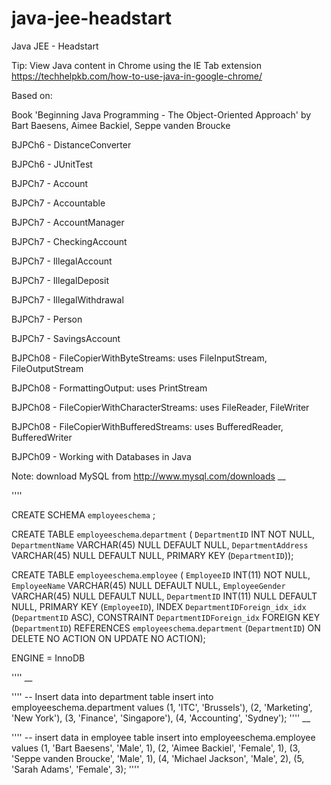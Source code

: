 # java-jee-headstart
Java JEE - Headstart


Tip: View Java content in Chrome using the IE Tab extension https://techhelpkb.com/how-to-use-java-in-google-chrome/

Based on:

Book 'Beginning Java Programming - The Object-Oriented Approach' by Bart Baesens, Aimee Backiel, Seppe vanden Broucke

BJPCh6 - DistanceConverter

BJPCh6 - JUnitTest

BJPCh7 - Account

BJPCh7 - Accountable

BJPCh7 - AccountManager

BJPCh7 - CheckingAccount

BJPCh7 - IllegalAccount

BJPCh7 - IllegalDeposit

BJPCh7 - IllegalWithdrawal

BJPCh7 - Person

BJPCh7 - SavingsAccount

BJPCh08 - FileCopierWithByteStreams: uses FileInputStream, FileOutputStream

BJPCh08 - FormattingOutput: uses PrintStream

BJPCh08 - FileCopierWithCharacterStreams: uses FileReader, FileWriter

BJPCh08 - FileCopierWithBufferedStreams: uses BufferedReader, BufferedWriter

BJPCh09 - Working with Databases in Java

Note: download MySQL from http://www.mysql.com/downloads
__

''''

CREATE SCHEMA `employeeschema` ;

CREATE TABLE `employeeschema`.`department` (
  `DepartmentID` INT NOT NULL,
  `DepartmentName` VARCHAR(45) NULL DEFAULT NULL,
  `DepartmentAddress` VARCHAR(45) NULL DEFAULT NULL,
  PRIMARY KEY (`DepartmentID`));

CREATE TABLE `employeeschema`.`employee` (
  `EmployeeID` INT(11) NOT NULL,
  `EmployeeName` VARCHAR(45) NULL DEFAULT NULL,
  `EmployeeGender` VARCHAR(45) NULL DEFAULT NULL,
  `DepartmentID` INT(11) NULL DEFAULT NULL,
  PRIMARY KEY (`EmployeeID`),
  INDEX `DepartmentIDForeign_idx_idx` (`DepartmentID` ASC),
  CONSTRAINT `DepartmentIDForeign_idx`
    FOREIGN KEY (`DepartmentID`)
    REFERENCES `employeeschema`.`department` (`DepartmentID`)
    ON DELETE NO ACTION
    ON UPDATE NO ACTION);

ENGINE = InnoDB

''''
__

''''
-- Insert data into department table
insert into employeeschema.department
values
	(1,	'ITC', 'Brussels'),
    (2, 'Marketing', 'New York'),
    (3, 'Finance', 'Singapore'),
    (4, 'Accounting', 'Sydney');
''''
__

''''
-- insert data in employee table
insert into employeeschema.employee
values
	(1, 'Bart Baesens', 'Male', 1),
    (2, 'Aimee Backiel', 'Female', 1),
    (3, 'Seppe vanden Broucke', 'Male', 1),
    (4, 'Michael Jackson', 'Male', 2),
    (5, 'Sarah Adams', 'Female', 3);
''''
